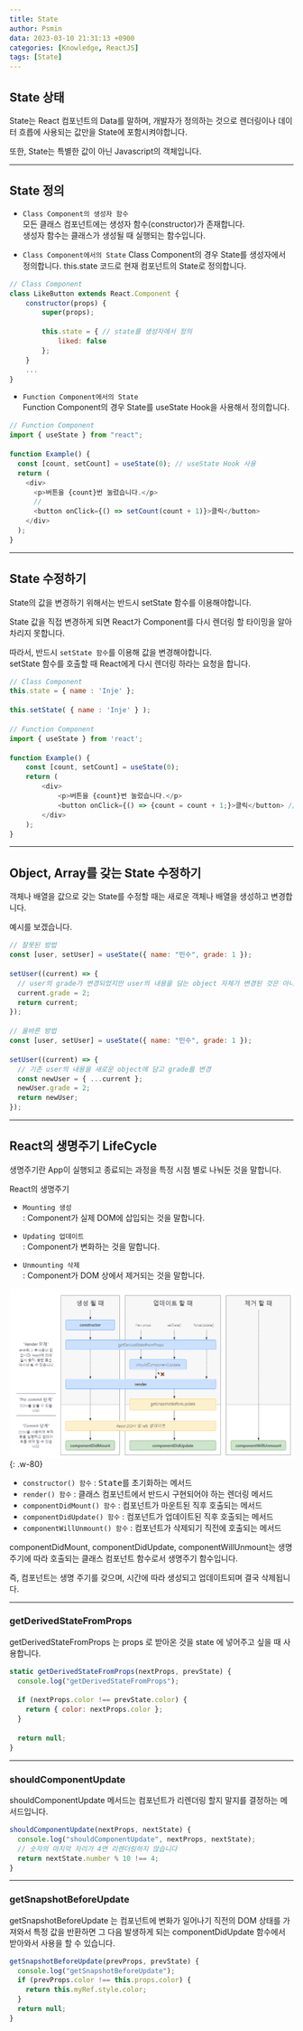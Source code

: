 ```yaml
---
title: State
author: Psmin
data: 2023-03-10 21:31:13 +0900
categories: [Knowledge, ReactJS]
tags: [State]
---
```


## State 상태

State는 React 컴포넌트의 Data를 말하며, 개발자가 정의하는 것으로 렌더링이나 데이터 흐릅에 사용되는 값만을 State에 포함시켜야합니다.

또한, State는 특별한 값이 아닌 Javascript의 객체입니다.

---

## State 정의

- `Class Component의 생성자 함수`  
  모든 클래스 컴포넌트에는 생성자 함수(constructor)가 존재합니다.  
  생성자 함수는 클래스가 생성될 때 실행되는 함수입니다.

- `Class Component에서의 State`
  Class Component의 경우 State를 생성자에서 정의합니다.
  this.state 코드로 현재 컴포넌트의 State로 정의합니다.

```js
// Class Component
class LikeButton extends React.Component {
	constructor(props) {
    	super(props);

        this.state = { // state를 생성자에서 정의
        	liked: false
        };
    }
    ...
}
```

- `Function Component에서의 State`  
  Function Component의 경우 State를 useState Hook을 사용해서 정의합니다.

```js
// Function Component
import { useState } from "react";

function Example() {
  const [count, setCount] = useState(0); // useState Hook 사용
  return (
    <div>
      <p>버튼을 {count}번 눌렀습니다.</p>
      //
      <button onClick={() => setCount(count + 1)}>클릭</button>
    </div>
  );
}
```

---

## State 수정하기

State의 값을 변경하기 위해서는 반드시 setState 함수를 이용해야합니다.

State 값을 직접 변경하게 되면 React가 Component를 다시 렌더링 할 타이밍을 알아차리지 못합니다.

따라서, 반드시 `setState 함수`를 이용해 값을 변경해야합니다.  
setState 함수를 호출할 때 React에게 다시 렌더링 하라는 요청을 합니다.

```js
// Class Component
this.state = { name : 'Inje' };

this.setState( { name : 'Inje' } );

// Function Component
import { useState } from 'react';

function Example() {
    const [count, setCount] = useState(0);
    return (
        <div>
            <p>버튼을 {count}번 눌렀습니다.</p>
            <button onClick={() => {count = count + 1;}>클릭</button> // 이렇게 하면 안 된다.
        </div>
    );
}
```

---

## Object, Array를 갖는 State 수정하기

객체나 배열을 값으로 갖는 State를 수정할 때는 새로운 객체나 배열을 생성하고 변경합니다.

예시를 보겠습니다.

```js
// 잘못된 방법
const [user, setUser] = useState({ name: "민수", grade: 1 });

setUser((current) => {
  // user의 grade가 변경되었지만 user의 내용을 담는 object 자체가 변경된 것은 아니다.
  current.grade = 2;
  return current;
});

// 올바른 방법
const [user, setUser] = useState({ name: "민수", grade: 1 });

setUser((current) => {
  // 기존 user의 내용을 새로운 object에 담고 grade를 변경
  const newUser = { ...current };
  newUser.grade = 2;
  return newUser;
});
```

---

## React의 생명주기 LifeCycle

생명주기란 App이 실행되고 종료되는 과정을 특정 시점 별로 나눠둔 것을 말합니다.

React의 생명주기

- `Mounting 생성`  
  : Component가 실제 DOM에 삽입되는 것을 말합니다.

- `Updating 업데이트`  
  : Component가 변화하는 것을 말합니다.

- `Unmounting 삭제`  
   : Component가 DOM 상에서 제거되는 것을 말합니다.

![Component-lifeCycle](/assets/img/component-lifecycle.png){: .w-80}

- `constructor() 함수` : <kbd>State</kbd>를 초기화하는 메서드
- `render() 함수` : 클래스 컴포넌트에서 반드시 구현되어야 하는 렌더링 메서드
- `componentDidMount() 함수` : 컴포넌트가 마운트된 직후 호출되는 메서드
- `componentDidUpdate() 함수` : 컴포넌트가 업데이트된 직후 호출되는 메서드
- `componentWillUnmount() 함수` : 컴포넌트가 삭제되기 직전에 호출되는 메서드

componentDidMount, componentDidUpdate, componentWillUnmount는 생명주기에 따라 호출되는 클래스 컴포넌트 함수로서 생명주기 함수입니다.

즉, 컴포넌트는 생명 주기를 갖으며, 시간에 따라 생성되고 업데이트되며 결국 삭제됩니다.

---

### getDerivedStateFromProps

getDerivedStateFromProps 는 props 로 받아온 것을 state 에 넣어주고 싶을 때 사용합니다.

```js
static getDerivedStateFromProps(nextProps, prevState) {
  console.log("getDerivedStateFromProps");

  if (nextProps.color !== prevState.color) {
    return { color: nextProps.color };
  }

  return null;
}
```

---

### shouldComponentUpdate

shouldComponentUpdate 메서드는 컴포넌트가 리렌더링 할지 말지를 결정하는 메서드입니다.

```js
shouldComponentUpdate(nextProps, nextState) {
  console.log("shouldComponentUpdate", nextProps, nextState);
  // 숫자의 마지막 자리가 4면 리렌더링하지 않습니다
  return nextState.number % 10 !== 4;
}
```

---

### getSnapshotBeforeUpdate

getSnapshotBeforeUpdate 는 컴포넌트에 변화가 일어나기 직전의 DOM 상태를 가져와서 특정 값을 반환하면 그 다음 발생하게 되는 componentDidUpdate 함수에서 받아와서 사용을 할 수 있습니다.

```js
getSnapshotBeforeUpdate(prevProps, prevState) {
  console.log("getSnapshotBeforeUpdate");
  if (prevProps.color !== this.props.color) {
    return this.myRef.style.color;
  }
  return null;
}
```

